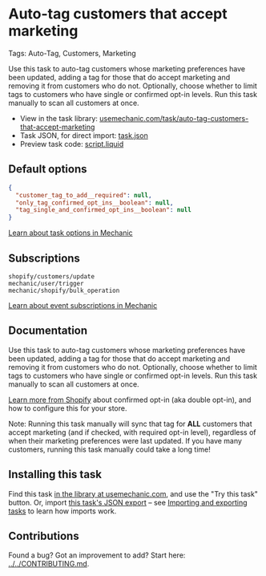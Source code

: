 # Auto-tag customers that accept marketing

Tags: Auto-Tag, Customers, Marketing

Use this task to auto-tag customers whose marketing preferences have been updated, adding a tag for those that do accept marketing and removing it from customers who do not. Optionally, choose whether to limit tags to customers who have single or confirmed opt-in levels. Run this task manually to scan all customers at once.

* View in the task library: [usemechanic.com/task/auto-tag-customers-that-accept-marketing](https://usemechanic.com/task/auto-tag-customers-that-accept-marketing)
* Task JSON, for direct import: [task.json](../../tasks/auto-tag-customers-that-accept-marketing.json)
* Preview task code: [script.liquid](./script.liquid)

## Default options

```json
{
  "customer_tag_to_add__required": null,
  "only_tag_confirmed_opt_ins__boolean": null,
  "tag_single_and_confirmed_opt_ins__boolean": null
}
```

[Learn about task options in Mechanic](https://docs.usemechanic.com/article/471-task-options)

## Subscriptions

```liquid
shopify/customers/update
mechanic/user/trigger
mechanic/shopify/bulk_operation
```

[Learn about event subscriptions in Mechanic](https://docs.usemechanic.com/article/408-subscriptions)

## Documentation

Use this task to auto-tag customers whose marketing preferences have been updated, adding a tag for those that do accept marketing and removing it from customers who do not. Optionally, choose whether to limit tags to customers who have single or confirmed opt-in levels. Run this task manually to scan all customers at once.

[Learn more from Shopify](https://help.shopify.com/en/manual/promoting-marketing/create-marketing/customer-emails#enable-double-opt-in-for-subscribers) about confirmed opt-in (aka double opt-in), and how to configure this for your store.

Note: Running this task manually will sync that tag for **ALL** customers that accept marketing (and if checked, with required opt-in level), regardless of when their marketing preferences were last updated. If you have many customers, running this task manually could take a long time!

## Installing this task

Find this task [in the library at usemechanic.com](https://usemechanic.com/task/auto-tag-customers-that-accept-marketing), and use the "Try this task" button. Or, import [this task's JSON export](../../tasks/auto-tag-customers-that-accept-marketing.json) – see [Importing and exporting tasks](https://docs.usemechanic.com/article/505-importing-and-exporting-tasks) to learn how imports work.

## Contributions

Found a bug? Got an improvement to add? Start here: [../../CONTRIBUTING.md](../../CONTRIBUTING.md).

